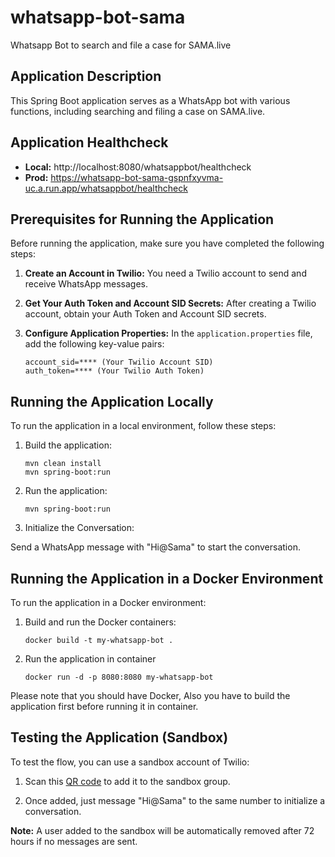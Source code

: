 # whatsapp-bot-sama
Whatsapp Bot to search and file a case for SAMA.live

## Application Description

This Spring Boot application serves as a WhatsApp bot with various functions, including searching and filing a case on SAMA.live.

## Application Healthcheck

- **Local:** http://localhost:8080/whatsappbot/healthcheck
- **Prod:** https://whatsapp-bot-sama-gspnfxyvma-uc.a.run.app/whatsappbot/healthcheck

## Prerequisites for Running the Application

Before running the application, make sure you have completed the following steps:

1. **Create an Account in Twilio:** You need a Twilio account to send and receive WhatsApp messages.

2. **Get Your Auth Token and Account SID Secrets:** After creating a Twilio account, obtain your Auth Token and Account SID secrets.

3. **Configure Application Properties:** In the `application.properties` file, add the following key-value pairs:

    ```properties
    account_sid=**** (Your Twilio Account SID)
    auth_token=**** (Your Twilio Auth Token)
    ```

## Running the Application Locally

To run the application in a local environment, follow these steps:

1. Build the application:

   ```shell
   mvn clean install
   mvn spring-boot:run

2. Run the application:

    ```shell
    mvn spring-boot:run

3. Initialize the Conversation:

Send a WhatsApp message with "Hi@Sama" to start the conversation.

## Running the Application in a Docker Environment

To run the application in a Docker environment:

1. Build and run the Docker containers:

    ```shell
    docker build -t my-whatsapp-bot .

2. Run the application in container

    ```shell
    docker run -d -p 8080:8080 my-whatsapp-bot

Please note that you should have Docker, Also you have to build the application first before running it in container.

## Testing the Application (Sandbox)

To test the flow, you can use a sandbox account of Twilio:

1. Scan this [QR code](https://drive.google.com/file/d/1PQ7k9KQQXr6LOFhYefGmIJR57dn_o0ZL/view?usp=sharing) to add it to the sandbox group.

2. Once added, just message "Hi@Sama" to the same number to initialize a conversation.

**Note:** A user added to the sandbox will be automatically removed after 72 hours if no messages are sent.